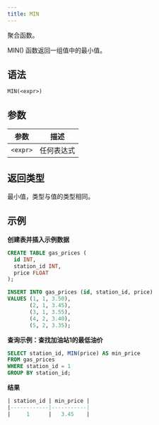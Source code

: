```yaml
---
title: MIN
---
```


聚合函数。

MIN() 函数返回一组值中的最小值。

## 语法

```
MIN(<expr>)
```

## 参数

| 参数      | 描述         |
|-----------|--------------|
| `<expr>`  | 任何表达式   |

## 返回类型

最小值，类型与值的类型相同。

## 示例

**创建表并插入示例数据**
```sql
CREATE TABLE gas_prices (
  id INT,
  station_id INT,
  price FLOAT
);

INSERT INTO gas_prices (id, station_id, price)
VALUES (1, 1, 3.50),
       (2, 1, 3.45),
       (3, 1, 3.55),
       (4, 2, 3.40),
       (5, 2, 3.35);
```

**查询示例：查找加油站1的最低油价**
```sql
SELECT station_id, MIN(price) AS min_price
FROM gas_prices
WHERE station_id = 1
GROUP BY station_id;
```

**结果**
```sql
| station_id | min_price |
|------------|-----------|
|     1      |   3.45    |
```